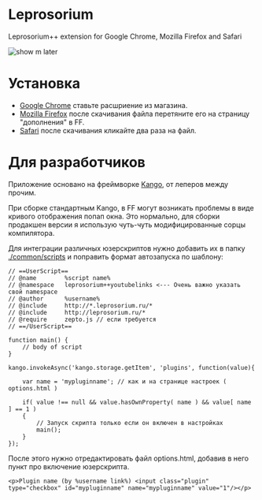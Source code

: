 Leprosorium
===========

Leprosorium++ extension for Google Chrome, Mozilla Firefox and Safari

![show m later](https://raw.github.com/Rpsl/leprosorium/master/lepro++.png)


Установка
===========
* [Google Chrome](https://chrome.google.com/webstore/detail/leprosorium%20%20/cmoaeoopgbabkeljpdoocejcjnednikb?utm_source=chrome-ntp-icon) ставьте расшриение из магазина.
* [Mozilla Firefox](https://github.com/Rpsl/leprosorium/raw/master/__COMPILED_EXTENSIONS/leprosorium_0.6.3.xpi) после скачивания файла перетяните его на страницу "дополнения" в FF.
* [Safari](https://github.com/Rpsl/leprosorium/raw/master/__COMPILED_EXTENSIONS/leprosorium_0.6.3.safariextz) после скачивания кликайте два раза на файл.

Для разработчиков
===========

Приложение основано на фреймворке [Kango](http://kangoextensions.com/), от леперов между прочим.

При сборке стандартным Kango, в FF могут возникать проблемы в виде кривого отображения попап окна. Это нормально, для сборки продакшен версии я использую чуть-чуть модифицированные сорцы компилятора.

Для интеграции различных юзерскриптов нужно добавить их в папку [./common/scripts](https://github.com/Rpsl/leprosorium/tree/master/common/scripts) и поправить формат автозапуска по шаблону:

```
// ==UserScript==
// @name		%script name%
// @namespace	leprosorium++youtubelinks <--- Очень важно указать свой namespace
// @author		%username%
// @include		http://*.leprosorium.ru/*
// @include		http://leprosorium.ru/*
// @require     zepto.js // если требуется
// ==/UserScript==

function main() {
    // body of script 
}

kango.invokeAsync('kango.storage.getItem', 'plugins', function(value){

    var name = 'mypluginname'; // как и на странице настроек ( options.html )

    if( value !== null && value.hasOwnProperty( name ) && value[ name ] == 1 )
    {
        // Запуск скрипта только если он включен в настройках
        main();
    }
});
```
После этого нужно отредактировать файл options.html, добавив в него пункт про включение юзерскрипта.

```
<p>Plugin name (by %username link%) <input class="plugin" type="checkbox" id="mypluginname" name="mypluginname" value="1"/></p>

```
